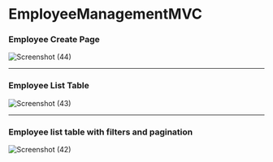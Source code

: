 # EmployeeManagementMVC

### Employee Create Page

![Screenshot (44)](https://user-images.githubusercontent.com/76395344/139002586-2d8144a5-bab1-4c99-bac9-ee8b6493e170.png)

---

### Employee List Table

![Screenshot (43)](https://user-images.githubusercontent.com/76395344/139002609-a7203aea-25da-4cc9-a12e-ab740fa9ec17.png)

---

### Employee list table with filters and pagination

![Screenshot (42)](https://user-images.githubusercontent.com/76395344/139002618-5b236f91-94a3-4853-839d-91113482b9c1.png)
